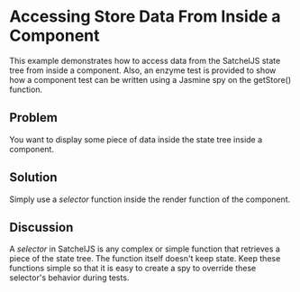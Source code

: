 # Accessing Store Data From Inside a Component

This example demonstrates how to access data from the SatchelJS state tree from inside a component. Also, an enzyme test is provided to show how a component test can be written using a Jasmine spy on the getStore() function.

## Problem
You want to display some piece of data inside the state tree inside a component.

## Solution
Simply use a *selector* function inside the render function of the component.

## Discussion
A *selector* in SatchelJS is any complex or simple function that retrieves a piece of the state tree. The function itself doesn't keep state. Keep these functions simple so that it is easy to create a spy to override these selector's behavior during tests.

